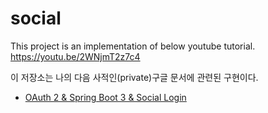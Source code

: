 # social
This project is an implementation of below youtube tutorial.
<br>
https://youtu.be/2WNjmT2z7c4 

이 저장소는 나의 다음 사적인(private)구글 문서에 관련된 구현이다.
- [OAuth 2 & Spring Boot 3 & Social Login](https://docs.google.com/document/d/1W9ctLf9iM6llWfdF4ei_CYO2wf-J00zoacPSIVW7kVY/edit?usp=drive_link)
